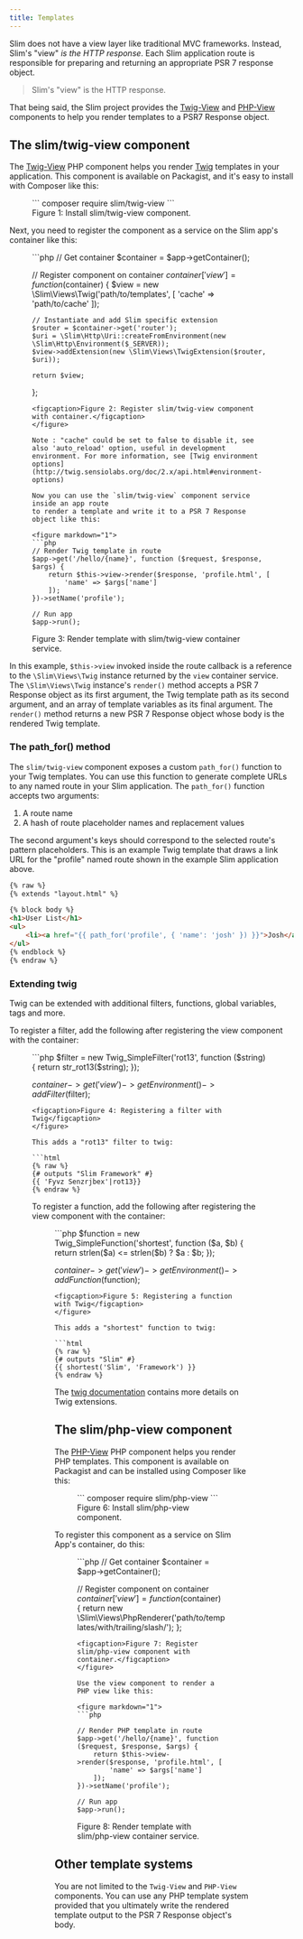 ```yaml
---
title: Templates
---
```


Slim does not have a view layer like traditional MVC frameworks. Instead,
Slim's "view" _is the HTTP response_. Each Slim application route is responsible
for preparing and returning an appropriate PSR 7 response object.

> Slim's "view" is the HTTP response.

That being said, the Slim project provides the [Twig-View](#the-slimtwig-view-component) and
[PHP-View](#the-slimphp-view-component) components to help you render templates to a PSR7
Response object.

## The slim/twig-view component

The [Twig-View][twigview] PHP component helps you render [Twig][twig]
templates in your application. This component is available on Packagist, and
it's easy to install with Composer like this:

[twigview]: https://github.com/slimphp/Twig-View
[twig]: http://twig.sensiolabs.org/

<figure markdown="1">
```
composer require slim/twig-view
```
<figcaption>Figure 1: Install slim/twig-view component.</figcaption>
</figure>

Next, you need to register the component as a service on the Slim app's
container like this:

<figure markdown="1">
```php
<?php
// Create app
$app = new \Slim\App();

// Get container
$container = $app->getContainer();

// Register component on container
$container['view'] = function ($container) {
    $view = new \Slim\Views\Twig('path/to/templates', [
        'cache' => 'path/to/cache'
    ]);

    // Instantiate and add Slim specific extension
    $router = $container->get('router');
    $uri = \Slim\Http\Uri::createFromEnvironment(new \Slim\Http\Environment($_SERVER));
    $view->addExtension(new \Slim\Views\TwigExtension($router, $uri));

    return $view;
};
```
<figcaption>Figure 2: Register slim/twig-view component with container.</figcaption>
</figure>

Note : "cache" could be set to false to disable it, see also 'auto_reload' option, useful in development environment. For more information, see [Twig environment options](http://twig.sensiolabs.org/doc/2.x/api.html#environment-options)

Now you can use the `slim/twig-view` component service inside an app route
to render a template and write it to a PSR 7 Response object like this:

<figure markdown="1">
```php
// Render Twig template in route
$app->get('/hello/{name}', function ($request, $response, $args) {
    return $this->view->render($response, 'profile.html', [
        'name' => $args['name']
    ]);
})->setName('profile');

// Run app
$app->run();
```
<figcaption>Figure 3: Render template with slim/twig-view container service.</figcaption>
</figure>

In this example, `$this->view` invoked inside the route callback is a reference
to the `\Slim\Views\Twig` instance returned by the `view` container service.
The `\Slim\Views\Twig` instance's `render()` method accepts a PSR 7 Response
object as its first argument, the Twig template path as its second argument,
and an array of template variables as its final argument. The `render()` method
returns a new PSR 7 Response object whose body is the rendered Twig template.

### The path_for() method

The `slim/twig-view` component exposes a custom `path_for()` function
to your Twig templates. You can use this function to generate complete
URLs to any named route in your Slim application. The `path_for()`
function accepts two arguments:

1. A route name
2. A hash of route placeholder names and replacement values

The second argument's keys should correspond to the selected route's pattern
placeholders. This is an example Twig template that draws a link URL
for the "profile" named route shown in the example Slim application above.

```html
{% raw %}
{% extends "layout.html" %}

{% block body %}
<h1>User List</h1>
<ul>
    <li><a href="{{ path_for('profile', { 'name': 'josh' }) }}">Josh</a></li>
</ul>
{% endblock %}
{% endraw %}
```

### Extending twig
Twig can be extended with additional filters, functions, global variables, tags
and more.

To register a filter, add the following after registering the view component
with the container:

<figure markdown="1">
```php
$filter = new Twig_SimpleFilter('rot13', function ($string) {
  return str_rot13($string);
});

$container->get('view')->getEnvironment()->addFilter($filter);
```
<figcaption>Figure 4: Registering a filter with Twig</figcaption>
</figure>

This adds a "rot13" filter to twig:

```html
{% raw %}
{# outputs "Slim Framework" #}
{{ 'Fyvz Senzrjbex'|rot13}}
{% endraw %}
```

To register a function, add the following after registering the view component
with the container:

<figure markdown="1">
```php
$function = new Twig_SimpleFunction('shortest', function ($a, $b) {
  return strlen($a) <= strlen($b) ? $a : $b;
});

$container->get('view')->getEnvironment()->addFunction($function);
```
<figcaption>Figure 5: Registering a function with Twig</figcaption>
</figure>

This adds a "shortest" function to twig:

```html
{% raw %}
{# outputs "Slim" #}
{{ shortest('Slim', 'Framework') }}
{% endraw %}
```

The [twig documentation](https://twig.symfony.com/doc/2.x/advanced.html#creating-an-extension)
contains more details on Twig extensions.

## The slim/php-view component

The [PHP-View][phpview] PHP component helps you render PHP templates.
This component is available on Packagist and can be installed using
Composer like this:

[phpview]: https://github.com/slimphp/PHP-View

<figure markdown="1">
```
composer require slim/php-view
```
<figcaption>Figure 6: Install slim/php-view component.</figcaption>
</figure>

To register this component as a service on Slim App's container, do this:

<figure markdown="1">
```php
<?php
// Create app
$app = new \Slim\App();

// Get container
$container = $app->getContainer();

// Register component on container
$container['view'] = function ($container) {
    return new \Slim\Views\PhpRenderer('path/to/templates/with/trailing/slash/');
};
```
<figcaption>Figure 7: Register slim/php-view component with container.</figcaption>
</figure>

Use the view component to render a PHP view like this:

<figure markdown="1">
```php

// Render PHP template in route
$app->get('/hello/{name}', function ($request, $response, $args) {
    return $this->view->render($response, 'profile.html', [
        'name' => $args['name']
    ]);
})->setName('profile');

// Run app
$app->run();
```
<figcaption>Figure 8: Render template with slim/php-view container service.</figcaption>
</figure>

## Other template systems

You are not limited to the `Twig-View` and `PHP-View` components. You
can use any PHP template system provided that you ultimately write the rendered
template output to the PSR 7 Response object's body.
